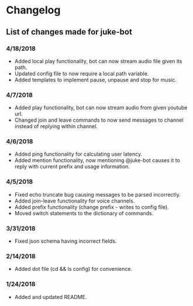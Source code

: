 # Changelog
## List of changes made for juke-bot

### 4/18/2018
- Added local play functionality, bot can now stream audio file given its path.
- Updated config file to now require a local path variable.
- Added templates to implement pause, unpause and stop for music.

### 4/7/2018
- Added play functionality, bot can now stream audio from given youtube url.
- Changed join and leave commands to now send messages to channel instead of replying within channel.

### 4/6/2018
- Added ping functionality for calculating user latency.
- Added mention functionality, now mentioning @juke-bot causes it to reply with current prefix and usage information.

### 4/5/2018
- Fixed echo truncate bug causing messages to be parsed incorrectly.
- Added join-leave functionality for voice channels.
- Added prefix functionality (change prefix - writes to config file).
- Moved switch statements to the dictionary of commands.

### 3/31/2018
- Fixed json schema having incorrect fields.

### 2/14/2018
- Added dot file (cd && ls config) for convenience.

### 1/24/2018
- Added and updated README.